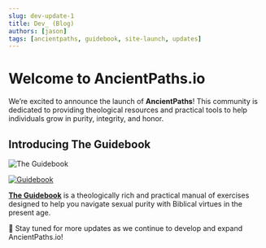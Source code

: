 ```yaml
---
slug: dev-update-1
title: Dev_ (Blog)
authors: [jason]
tags: [ancientpaths, guidebook, site-launch, updates]
---
```


# Welcome to AncientPaths.io  

We’re excited to announce the launch of **AncientPaths**! This community is dedicated to providing theological resources and practical tools to help individuals grow in purity, integrity, and honor.

## Introducing The Guidebook  

![The Guidebook](/img/warrior.png)  

[![Guidebook](https://img.shields.io/badge/📖-Download-blue)](https://www.ancientpaths.io/docs/study)

[**The Guidebook**](https://www.ancientpaths.io/docs/study) is a theologically rich and practical manual of exercises designed to help you navigate sexual purity with Biblical virtues in the present age. 

🧭 Stay tuned for more updates as we continue to develop and expand AncientPaths.io!  
